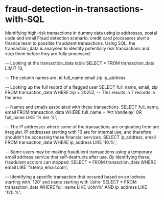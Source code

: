 # fraud-detection-in-transactions-with-SQL
Identifying high-risk transactions in dummy data using ip addresses, postal code and email
Fraud detection scenario: credit card processors alert a finance team to possible fraudulent transactions. Using SQL, the transaction_data is analysed to identify potentially risk transactions and stop them before they are fully processed.


-- Looking at the transaction_data table
SELECT *
FROM transaction_data
LIMIT 10;


-- The column names are: 
id
full_name
email
zip
ip_address 


-- Looking up the full record of a flagged user 
SELECT full_name, email, zip
FROM transaction_data
WHERE zip = 20252;
-- This results in 7 records in the area 

 
-- Names and emails associated with these transactions.
SELECT full_name, email
FROM transaction_data
WHERE full_name = 'Art Vandelay'
   OR full_name LIKE '% der %';
   

-- The IP addresses where some of the transactions are originating from are irregular. IP addresses starting with 10 are for internal use, and therefore shouldn't be accessing these financial services.
SELECT ip_address, email
FROM transaction_data
WHERE ip_address LIKE '10.%';


-- Some users may be making fraudulent transactions using a temporary email address service that self-destructs after use. By identifying these, fraudulent acctors can stopped.
SELECT *
FROM transaction_data
WHERE email LIKE '%temp_email.com';


-- Identifying a specific transaction that occured based on an ipdress starting with '120' and name starting with 'John'
SELECT *
FROM transaction_data
WHERE full_name LIKE 'John%'
  AND ip_address LIKE '120.%';
  













